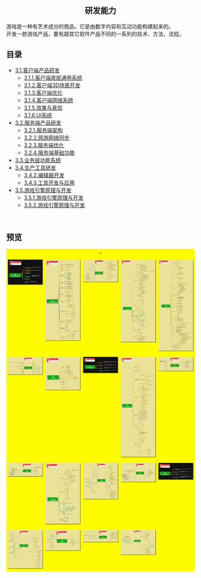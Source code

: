 <h2 align="center">研发能力</h2>
<p>
游戏是一种有艺术成分的商品，它是由数字内容和互动功能构建起来的。<br/>
开发一款游戏产品，要有跟其它软件产品不同的一系列的技术、方法、流程。
</p>

## 目录

* [3.1.客户端产品研发](3.1.客户端产品研发.md)
    * [3.1.1.客户端底层通用系统](3.1.1.客户端底层通用系统.md)
    * [3.1.2.客户端3D场景开发](3.1.2.客户端3D场景开发.md)
    * [3.1.3.客户端优化](3.1.3.客户端优化.md)
    * [3.1.4.客户端网络系统](3.1.4.客户端网络系统.md)
    * [3.1.5.效果与表现](3.1.5.效果与表现.md)
    * [3.1.6.UI系统](3.1.6.UI系统.md)
* [3.2.服务端产品研发](3.2.服务端产品研发.md)
    * [3.2.1.服务端架构](3.2.1.服务端架构.md)
    * [3.2.2.网游网络同步](3.2.2.网游网络同步.md)
    * [3.2.3.服务端优化](3.2.3.服务端优化.md)
    * [3.2.4.服务端基础功能](3.2.4.服务端基础功能.md)
* [3.3.业务层功能系统](3.3.业务层功能系统.md)
* [3.4.生产工具研发](3.4.生产工具研发.md)
    * [3.4.2.编辑器开发](3.4.2.编辑器开发.md)
    * [3.4.3.工具开发与应用](3.4.3.工具开发与应用.md)
* [3.5.游戏引擎原理与开发](3.5.游戏引擎原理与开发.md)
    * [3.5.1.游戏引擎原理与开发](3.5.1.引擎的基本功能系统.md)
    * [3.5.2.游戏引擎原理与开发](3.5.2.引擎的其它系统.md)
<br/>

## 预览
![图片加载中...](../overview/3.研发能力.png)



